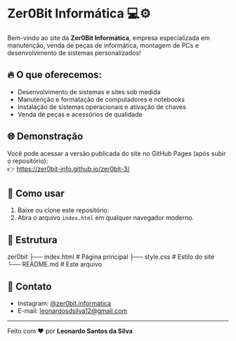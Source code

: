 # Zer0Bit Informática 💻⚙️

Bem-vindo ao site da **Zer0Bit Informática**, empresa especializada em manutenção, venda de peças de informática, montagem de PCs e desenvolvimento de sistemas personalizados!

## 🔥 O que oferecemos:
- Desenvolvimento de sistemas e sites sob medida
- Manutenção e formatação de computadores e notebooks
- Instalação de sistemas operacionais e ativação de chaves
- Venda de peças e acessórios de qualidade

## 🌐 Demonstração
Você pode acessar a versão publicada do site no GitHub Pages (após subir o repositório):  
👉 https://zer0bit-info.github.io/zer0bit-3/

## 🚀 Como usar
1. Baixe ou clone este repositório:
2. Abra o arquivo `index.html` em qualquer navegador moderno.

## 📁 Estrutura
zer0bit
├── index.html # Página principal
├── style.css # Estilo do site
└── README.md # Este arquivo

## 📲 Contato
- Instagram: [@zer0bit.informatica](https://instagram.com/zer0bit.informatica)
- E-mail: leonardosdsilva12@gmail.com

---

Feito com ❤️ por **Leonardo Santos da Silva**
